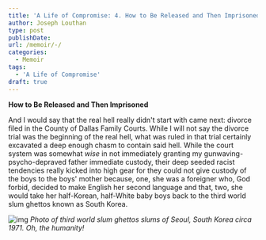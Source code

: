 ```yaml
---
title: 'A Life of Compromise: 4. How to Be Released and Then Imprisoned'
author: Joseph Louthan
type: post
publishDate: 
url: /memoir/-/
categories:
  - Memoir
tags:
  - 'A Life of Compromise'
draft: true
---
```


**How to Be Released and Then Imprisoned**

And I would say that the real hell really didn't start with came next: divorce filed in the County of Dallas Family Courts. While I will not say the divorce trial was the beginning of the real hell, what was ruled in that trial certainly excavated a deep enough chasm to contain said hell. While the court system was somewhat *wise* in not immediately granting my gunwaving-psycho-depraved father immediate custody, their deep seeded racist tendencies really kicked into high gear for they could not give custody of the boys to the boys' mother because, one, she was a foreigner who, God forbid, decided to make English her second language and that, two, she would take her half-Korean, half-White baby boys back to the third world slum ghettos known as South Korea.

![img](https://theologic.us/images/girls-seoul-south-korea-1971.jpg)
*Photo of third world slum ghettos slums of Seoul, South Korea circa 1971. Oh, the humanity!*

